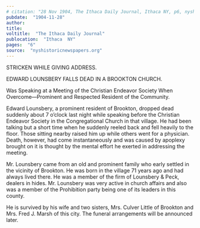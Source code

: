 ```yaml
---
# citation: "28 Nov 1904, The Ithaca Daily Journal, Ithaca NY, p6, nyshistoricnewspapers.org."
pubdate:  "1904-11-28"
author: 
title: 
voltitle:  "The Ithaca Daily Journal"
publocation:  "Ithaca  NY"
pages:  "6"
source:  "nyshistoricnewspapers.org"
---
```

STRICKEN WHILE GIVING ADDRESS.

EDWARD LOUNSBERY FALLS DEAD IN A BROOKTON CHURCH.

Was Speaking at a Meeting of the Christian Endeavor Society When Overcome—Prominent and Respected Resident of the Community.

Edward Lounsbery, a prominent resident of Brookton, dropped dead suddenly about 7 o’clock last night while speaking before the Christian Endeavor Society in the Congregational Church in that village. He had been talking but a short time when he suddenly reeled back and fell heavily to the floor. Those sitting nearby raised him up while others went for a physician. Death, however, had come instantaneously and was caused by apoplexy brought on it is thought by the mental effort he exerted in addressing the meeting. 

Mr. Lounsbery came from an old and prominent family who early settled in the vicinity of Brookton. He was born in the village 71 years ago and had always lived there. He was a member of the firm of Lounsbery & Peck, dealers in hides. Mr. Lounsbery was very active in church affairs and also was a member of the Prohibition party being one of its leaders in this county. 

He is survived by his wife and two sisters, Mrs. Culver Little of Brookton and Mrs. Fred J. Marsh of this city. The funeral arrangements will be announced later.

